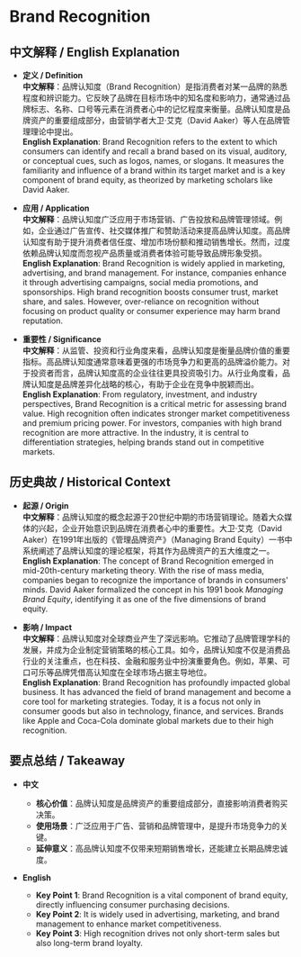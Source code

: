 # Brand Recognition

## 中文解释 / English Explanation

* **定义 / Definition**  
  **中文解释**：品牌认知度（Brand Recognition）是指消费者对某一品牌的熟悉程度和辨识能力。它反映了品牌在目标市场中的知名度和影响力，通常通过品牌标志、名称、口号等元素在消费者心中的记忆程度来衡量。品牌认知度是品牌资产的重要组成部分，由营销学者大卫·艾克（David Aaker）等人在品牌管理理论中提出。  
  **English Explanation**: Brand Recognition refers to the extent to which consumers can identify and recall a brand based on its visual, auditory, or conceptual cues, such as logos, names, or slogans. It measures the familiarity and influence of a brand within its target market and is a key component of brand equity, as theorized by marketing scholars like David Aaker.

* **应用 / Application**  
  **中文解释**：品牌认知度广泛应用于市场营销、广告投放和品牌管理领域。例如，企业通过广告宣传、社交媒体推广和赞助活动来提高品牌认知度。高品牌认知度有助于提升消费者信任度、增加市场份额和推动销售增长。然而，过度依赖品牌认知度而忽视产品质量或消费者体验可能导致品牌形象受损。  
  **English Explanation**: Brand Recognition is widely applied in marketing, advertising, and brand management. For instance, companies enhance it through advertising campaigns, social media promotions, and sponsorships. High brand recognition boosts consumer trust, market share, and sales. However, over-reliance on recognition without focusing on product quality or consumer experience may harm brand reputation.

* **重要性 / Significance**  
  **中文解释**：从监管、投资和行业角度来看，品牌认知度是衡量品牌价值的重要指标。高品牌认知度通常意味着更强的市场竞争力和更高的品牌溢价能力。对于投资者而言，品牌认知度高的企业往往更具投资吸引力。从行业角度看，品牌认知度是品牌差异化战略的核心，有助于企业在竞争中脱颖而出。  
  **English Explanation**: From regulatory, investment, and industry perspectives, Brand Recognition is a critical metric for assessing brand value. High recognition often indicates stronger market competitiveness and premium pricing power. For investors, companies with high brand recognition are more attractive. In the industry, it is central to differentiation strategies, helping brands stand out in competitive markets.

## 历史典故 / Historical Context

* **起源 / Origin**  
  **中文解释**：品牌认知度的概念起源于20世纪中期的市场营销理论。随着大众媒体的兴起，企业开始意识到品牌在消费者心中的重要性。大卫·艾克（David Aaker）在1991年出版的《管理品牌资产》（Managing Brand Equity）一书中系统阐述了品牌认知度的理论框架，将其作为品牌资产的五大维度之一。  
  **English Explanation**: The concept of Brand Recognition emerged in mid-20th-century marketing theory. With the rise of mass media, companies began to recognize the importance of brands in consumers' minds. David Aaker formalized the concept in his 1991 book *Managing Brand Equity*, identifying it as one of the five dimensions of brand equity.

* **影响 / Impact**  
  **中文解释**：品牌认知度对全球商业产生了深远影响。它推动了品牌管理学科的发展，并成为企业制定营销策略的核心工具。如今，品牌认知度不仅是消费品行业的关注重点，也在科技、金融和服务业中扮演重要角色。例如，苹果、可口可乐等品牌凭借高认知度在全球市场占据主导地位。  
  **English Explanation**: Brand Recognition has profoundly impacted global business. It has advanced the field of brand management and become a core tool for marketing strategies. Today, it is a focus not only in consumer goods but also in technology, finance, and services. Brands like Apple and Coca-Cola dominate global markets due to their high recognition.

## 要点总结 / Takeaway

* **中文**  
  - **核心价值**：品牌认知度是品牌资产的重要组成部分，直接影响消费者购买决策。  
  - **使用场景**：广泛应用于广告、营销和品牌管理中，是提升市场竞争力的关键。  
  - **延伸意义**：高品牌认知度不仅带来短期销售增长，还能建立长期品牌忠诚度。

* **English**  
  - **Key Point 1**: Brand Recognition is a vital component of brand equity, directly influencing consumer purchasing decisions.  
  - **Key Point 2**: It is widely used in advertising, marketing, and brand management to enhance market competitiveness.  
  - **Key Point 3**: High recognition drives not only short-term sales but also long-term brand loyalty.